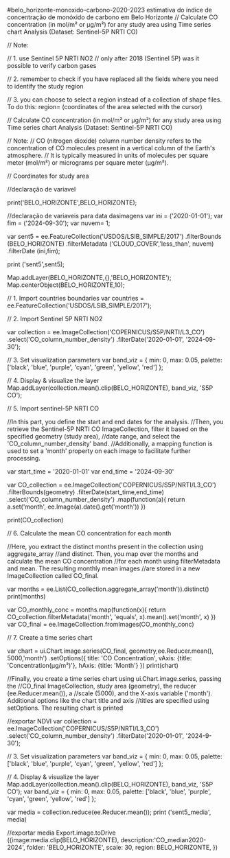 #belo_horizonte-monoxido-carbono-2020-2023
estimativa do índice de concentração de monóxido de carbono em Belo Horizonte
// Calculate CO concentration (in mol/m² or μg/m²) for any study area  using Time series chart Analysis (Dataset: Sentinel-5P NRTI CO)

// Note:

// 1. use Sentinel 5P NRTI NO2
// only after 2018 (Sentinel 5P) was it possible to verify carbon gases

// 2. remember to check if you have replaced all the fields where you need to identify the study region

// 3. you can choose to select a region instead of a collection of shape files. To do this: region= (coordinates of the area selected with the cursor)
 
// Calculate CO concentration (in mol/m² or μg/m²) for any study area  using Time series chart Analysis (Dataset: Sentinel-5P NRTI CO)

// Note:
// CO (nitrogen dioxide) column number density refers to the concentration of CO molecules present in a vertical column of the Earth's atmosphere. 
// It is typically measured in units of molecules per square meter (mol/m²) or micrograms per square meter (μg/m²).


// Coordinates for study area

//declaração de variavel



print('BELO_HORIZONTE',BELO_HORIZONTE);

//declaração de variaveis para data dasimagens
var ini = ('2020-01-01');
var fim = ('2024-09-30');
var nuvem= 1;

var sent5 = ee.FeatureCollection('USDOS/LSIB_SIMPLE/2017')
.filterBounds (BELO_HORIZONTE)
.filterMetadata ('CLOUD_COVER','less_than', nuvem)
.filterDate (ini,fim);

print ('sent5',sent5); 

Map.addLayer(BELO_HORIZONTE,{},'BELO_HORIZONTE');
Map.centerObject(BELO_HORIZONTE,10);

// 1. Import countries boundaries 
var countries = ee.FeatureCollection('USDOS/LSIB_SIMPLE/2017');

// 2. Import Sentinel 5P NRTI NO2
  
  var collection = ee.ImageCollection('COPERNICUS/S5P/NRTI/L3_CO')
  .select('CO_column_number_density')
  .filterDate('2020-01-01', '2024-09-30');
  
// 3. Set visualization parameters
var band_viz = {
  min: 0,
  max: 0.05,
  palette: ['black', 'blue', 'purple', 'cyan', 'green', 'yellow', 'red']
};

// 4. Display & visualize the layer
Map.addLayer(collection.mean().clip(BELO_HORIZONTE), band_viz, 'S5P CO');


// 5. Import sentinel-5P NRTI CO

//In this part, you define the start and end dates for the analysis. 
//Then, you retrieve the Sentinel-5P NRTI CO ImageCollection, filter it based on the specified geometry (study area),
//date range, and select the 'CO_column_number_density' band. 
//Additionally, a mapping function is used to set a 'month' property on each image to facilitate further processing.

var start_time = '2020-01-01'
var end_time = '2024-09-30'

var CO_collection = ee.ImageCollection('COPERNICUS/S5P/NRTI/L3_CO')
.filterBounds(geometry)
.filterDate(start_time,end_time)
.select('CO_column_number_density')
.map(function(a){
  return a.set('month', ee.Image(a).date().get('month'))
})

print(CO_collection)

// 6. Calculate the mean CO concentration for each month 

//Here, you extract the distinct months present in the collection using aggregate_array 
//and distinct. Then, you map over the months and calculate the mean CO concentration
//for each month using filterMetadata and mean. The resulting monthly mean images 
//are stored in a new ImageCollection called CO_final.

var months = ee.List(CO_collection.aggregate_array('month')).distinct()
print(months)

var CO_monthly_conc = months.map(function(x){
  return CO_collection.filterMetadata('month', 'equals', x).mean().set('month', x)
})
var CO_final = ee.ImageCollection.fromImages(CO_monthly_conc)


// 7. Create a time series chart

var chart = ui.Chart.image.series(CO_final, geometry,ee.Reducer.mean(), 5000,'month')
.setOptions({
title: 'CO Concentration',
vAxis: {title: 'Concentration(μg/m²)'},
hAxis: {title: 'Month'}
})
print(chart)

//Finally, you create a time series chart using ui.Chart.image.series, passing the 
//CO_final ImageCollection, study area (geometry), the reducer (ee.Reducer.mean()), a
//scale (5000), and the X-axis variable ('month'). Additional options like the chart title and axis 
//titles are specified using setOptions. The resulting chart is printed



//exportar NDVI
 var collection = ee.ImageCollection('COPERNICUS/S5P/NRTI/L3_CO')
  .select('CO_column_number_density')
  .filterDate('2020-01-01', '2024-9-30');
  
// 3. Set visualization parameters
var band_viz = {
  min: 0,
  max: 0.05,
  palette: ['black', 'blue', 'purple', 'cyan', 'green', 'yellow', 'red']
};

// 4. Display & visualize the layer
Map.addLayer(collection.mean().clip(BELO_HORIZONTE), band_viz, 'S5P CO');
var band_viz = {
  min: 0,
  max: 0.05,
  palette: ['black', 'blue', 'purple', 'cyan', 'green', 'yellow', 'red']
};

var media = collection.reduce(ee.Reducer.mean());
print ('sent5_media', media)




//exportar media
Export.image.toDrive ({image:media.clip(BELO_HORIZONTE),
                       description:'CO_median2020-2024',
                       folder: 'BELO_HORIZONTE',
                       scale: 30,
                       region: BELO_HORIZONTE,
})
